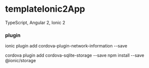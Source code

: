 # templateIonic2App
TypeScript, Angular 2, Ionic 2

### plugin
ionic plugin add cordova-plugin-network-information --save

cordova plugin add cordova-sqlite-storage --save
npm install --save @ionic/storage